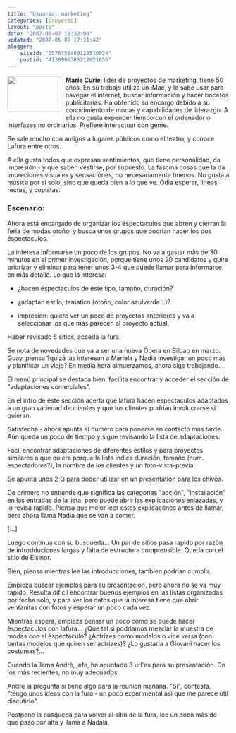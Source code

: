 ```yaml
---
title: "Usuario: marketing"
categories: [proyecto]
layout: "posts"
date: "2007-05-07 18:32:00"
updated: "2007-05-09 17:31:42"
blogger:
    siteid: "2576751480129510024"
    postid: "4138965385217821655"
---
```


<a href="http://www.nettskolen.com/pub/upload/astrid_de_mora.jpg"><img style="margin: 0pt 10px 10px 0pt; float: left; cursor: pointer; width: 122px; height: 81px;" src="http://www.nettskolen.com/pub/upload/astrid_de_mora.jpg" alt="" border="0" /></a>

**Marie Curie**: lider de proyectos de marketing, tiene 50 años. En su trabajo utiliza un iMac, y lo sabe usar para navegar el internet, buscar información y hacer bocetos publicitarias. Ha obtenido su encargo debido a su conocimiento de modas y capabilidades de liderazgo. A ella no gusta expender tiempo con el ordenador o interfazes no ordinarios. Prefiere interactuar con gente.

Se sale mucho con amigos a lugares públicos como el teatro, y conoce Lafura entre otros.

A ella gusta todos que expresan sentimientos, que tiene personalidad, da impresión - y que saben vestirse, por supuesto. La fascina cosas que la da impreciones visuales y sensaciónes, no necesariamente buenos. No gusta a música por si solo, sino que queda bien a lo que ve. Odia esperar, lineas rectas, y copistas.

### Escenario:
Ahora está encargado de organizar los éspectaculos que abren y cierran la feria de modas otoño, y busca unos grupos que podrian hacer los dos éspectaculos.

La interesa informarse un poco de los grupos. No va a gastar màs de 30 minutos en el primer investigación, porque tiene unos 20 candidatos y quire priorizar y eliminar para tener unos 3-4 que puede llamar para informarse en más detalle. Lo que la interesa:

- ¿hacen éspectaculos de éste tipo, tamaño, duración?

- ¿adaptan estilo, tematico (otoño, color azulverde...)?

- impresion: quiere ver un poco de proyectos anteriores y va a seleccionar los que más parecen al proyecto actual.

Haber revisado 5 sitios, acceda la fura.

Se nota de novedades que va a ser una nueva Opera en Bilbao en marzo. Guay, piensa ?quizá las interesan a Mariela y Nadia investigar un poco más y planificar un viaje? En media hora almuerzamos, ahora sigo trabajando...

El menú principal se destaca bien, facilita encontrar y acceder el sección de "adaptaciones comerciales".

En el intro de éste sección acerta que lafura hacen éspectaculos adaptados a un gran variedad de clientes y que los clientes podrian involucrarse si quieran.

Satisfecha - ahora apunta el número para ponerse en contacto más tarde. Aún queda un poco de tiempo y sigue revisando la lista de adaptaciones.

Facil encontrar adaptaciones de diferentes éstilos y para proyectos similares a que quiera porque la lista indica duración, tamaño (num. espectadores?), la nombre de los clientes y un foto-vista-previa.

Se apunta unos 2-3 para poder utilizar en un presentatión para los chivos.

De primero no entiende que significa las categorias "acción", "installación" en las entradas de la lista, pero puede abrir las explicaciónes enlazadas, y lo revisa rapido. Piensa que mejor leer estos explicacónes antes de llamar, pero ahora llama Nadia que se van a comer.

[...]

Luego continua con su busqueda... Un par de sitios pasa rapìdo por razòn de introdduciones largas y falta de estructura comprensible. Queda con el sitio de Elsinor.

Bien, piensa mientras lee las introducciones, tambien podrian cumplir.

Empieza buscar ejemplos para su presentaciòn, pero ahora no se va  muy rapido. Resulta dificil encontrar buenos ejemplos en las listas organizadas por fecha solo, y para ver los datos que la interesa tiene que abrir ventanitas con fotos y esperar un poco cada vez.

Mientras espera, empieza pensar un poco como se puede hacer èspectaculos con lafura... ¿Que tal si podriamos mezclar la muestra de modas con el èspectaculo? ¿Actrizes como modelos o vice versa (con tantas modelos que quiren ser actrizes)? ¿Lo gustaria a Giovani hacer los costumas?...

Cuando la llama Andrè, jefe, ha apuntado 3 url'es para su presentaciòn. De los màs recientes, no muy adecuados.

Andrè la pregunta si tiene algo para la reunion mañana. "Si", contesta, "tengo unos ideas con la fura - un poco experimental asì que me parece ùtil discutirlo".

Postpone la busqueda para volver al sitio de la fura, lee un poco màs de que pasò por alta y llama a Nadala.
